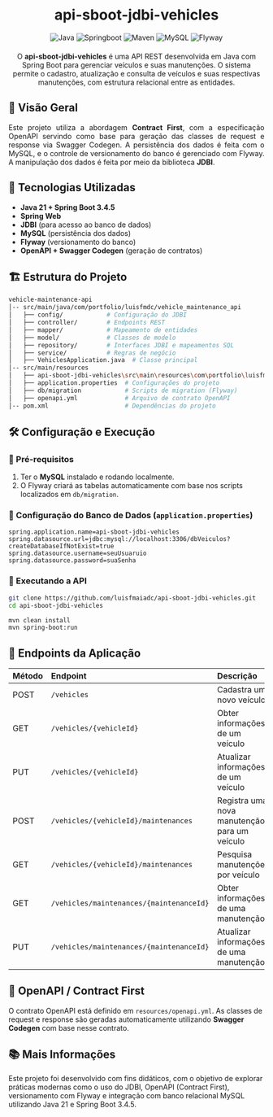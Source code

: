 <h1 align="center">api-sboot-jdbi-vehicles</h1>

<p align="center" style="margin-bottom: 20;"> 
  <img src="https://img.shields.io/badge/java-%23ED8B00.svg?style=for-the-badge&logo=openjdk&logoColor=white" alt="Java" /> 
  <img src="https://img.shields.io/badge/spring-%236DB33F.svg?style=for-the-badge&logo=spring&logoColor=white" alt="Springboot" /> 
  <img src="https://img.shields.io/badge/apache%20maven-C71A36?style=for-the-badge&logo=Apache%20Maven&logoColor=white" alt="Maven" /> 
  <img src="https://img.shields.io/badge/mysql-4479A1.svg?style=for-the-badge&logo=mysql&logoColor=white" alt="MySQL" />
  <img src="https://img.shields.io/badge/flyway-CC0200?style=for-the-badge&logo=flyway&logoColor=white" alt="Flyway" /> 
</p> 

<p align="center">O <b>api-sboot-jdbi-vehicles</b> é uma API REST desenvolvida em Java com Spring Boot para gerenciar veículos e suas manutenções. O sistema permite o cadastro, atualização e consulta de veículos e suas respectivas manutenções, com estrutura relacional entre as entidades.</p>

<h2>📌 Visão Geral</h2> <p align="justify">Este projeto utiliza a abordagem <b>Contract First</b>, com a especificação OpenAPI servindo como base para geração das classes de request e response via Swagger Codegen. A persistência dos dados é feita com o MySQL, e o controle de versionamento do banco é gerenciado com Flyway. A manipulação dos dados é feita por meio da biblioteca <b>JDBI</b>.</p>

<h2>🚀 Tecnologias Utilizadas</h2>

- <b>Java 21 + Spring Boot 3.4.5</b>
- <b>Spring Web</b>
- <b>JDBI</b> (para acesso ao banco de dados)
- <b>MySQL</b> (persistência dos dados)
- <b>Flyway</b> (versionamento do banco)
- <b>OpenAPI + Swagger Codegen</b> (geração de contratos)

<h2>🏗️ Estrutura do Projeto</h2>

```bash
vehicle-maintenance-api
│-- src/main/java/com/portfolio/luisfmdc/vehicle_maintenance_api
│   ├── config/            # Configuração do JDBI
│   ├── controller/        # Endpoints REST
│   ├── mapper/            # Mapeamento de entidades
│   ├── model/             # Classes de modelo
│   ├── repository/        # Interfaces JDBI e mapeamentos SQL
│   ├── service/           # Regras de negócio
│   ├── VehiclesApplication.java  # Classe principal
│-- src/main/resources
│   ├── api-sboot-jdbi-vehicles\src\main\resources\com\portfolio\luisfmdc\api_sboot_jdbi_vehicles\repository\VehicleRepository  # Queries SQL utiilizadas
│   ├── application.properties  # Configurações do projeto
│   ├── db/migration            # Scripts de migration (Flyway)
│   ├── openapi.yml             # Arquivo de contrato OpenAPI
│-- pom.xml                     # Dependências do projeto
```

<h2>🛠️ Configuração e Execução</h2>

<h3>📌 Pré-requisitos</h3>

1. Ter o <b>MySQL</b> instalado e rodando localmente.
2. O Flyway criará as tabelas automaticamente com base nos scripts localizados em <code>db/migration</code>.

<h3>📜 Configuração do Banco de Dados (<code>application.properties</code>)</h3>

```properties
spring.application.name=api-sboot-jdbi-vehicles
spring.datasource.url=jdbc:mysql://localhost:3306/dbVeiculos?createDatabaseIfNotExist=true
spring.datasource.username=seuUsuaruio
spring.datasource.password=suaSenha
```

<h3>🚀 Executando a API</h3>

```sh
git clone https://github.com/luisfmaiadc/api-sboot-jdbi-vehicles.git
cd api-sboot-jdbi-vehicles

mvn clean install
mvn spring-boot:run
```

<h2>📡 Endpoints da Aplicação</h2>

| Método | Endpoint | Descrição |
|     :---     |     :---      |      :---     |
| POST         | <code>/vehicles</code>                              | Cadastra um novo veículo                           | 
| GET          | <code>/vehicles/{vehicleId}</code>                  | Obter informações de um veículo                    |
| PUT          | <code>/vehicles/{vehicleId}</code>                  | Atualizar informações de um veículo                |
| POST         | <code>/vehicles/{vehicleId}/maintenances</code>     | Registra uma nova manutenção para um veículo       |
| GET          | <code>/vehicles/{vehicleId}/maintenances</code>     | Pesquisa manutenções por veículo                   |
| GET          | <code>/vehicles/maintenances/{maintenanceId}</code> | Obter informações de uma manutenção                |
| PUT          | <code>/vehicles/maintenances/{maintenanceId}</code> | Atualizar informações de uma manutenção            |

<h2>🧩 OpenAPI / Contract First</h2>

O contrato OpenAPI está definido em <code>resources/openapi.yml</code>.
As classes de request e response são geradas automaticamente utilizando <b>Swagger Codegen</b> com base nesse contrato.

<h2>📚 Mais Informações</h2>

<p>Este projeto foi desenvolvido com fins didáticos, com o objetivo de explorar práticas modernas como o uso do JDBI, OpenAPI (Contract First), versionamento com Flyway e integração com banco relacional MySQL utilizando Java 21 e Spring Boot 3.4.5.</p>